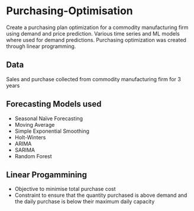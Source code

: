 # Purchasing-Optimisation
Create a purchasing plan optimization for a commodity manufacturing firm using demand and price prediction. Various time series and ML models where used for demand predictions. Purchasing optimization was created through linear programming.

## Data
Sales and purchase collected from commodity manufacturing firm for 3 years

## Forecasting Models used
- Seasonal Naïve Forecasting
- Moving Average 
- Simple Exponential Smoothing
- Holt-Winters 
- ARIMA
- SARIMA
- Random Forest 


## Linear Progammining
- Objective to minimise total purchase cost
- Constraint to ensure that the quantity purchased is above demand and the daily purchase is below their maximum daily capacity



